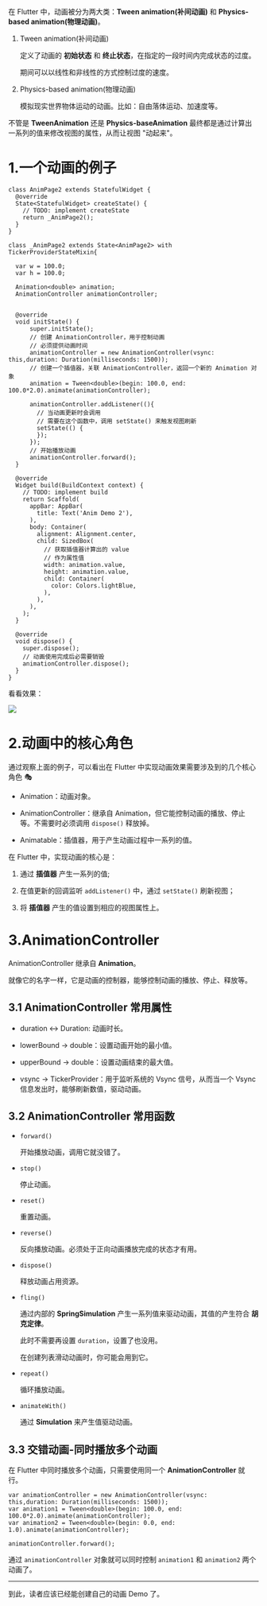 在 Flutter 中，动画被分为两大类：**Tween animation(补间动画)** 和 **Physics-based animation(物理动画)**。  


1. Tween animation(补间动画)  

    定义了动画的 **初始状态** 和 **终止状态**，在指定的一段时间内完成状态的过度。  

    期间可以以线性和非线性的方式控制过度的速度。  
    
    
 2. Physics-based animation(物理动画)  
    
    模拟现实世界物体运动的动画。比如：自由落体运动、加速度等。
    
    

不管是 **TweenAnimation** 还是 **Physics-baseAnimation** 
最终都是通过计算出一系列的值来修改视图的属性，从而让视图 "动起来"。  


# 1.一个动画的例子  

```
class AnimPage2 extends StatefulWidget {
  @override
  State<StatefulWidget> createState() {
    // TODO: implement createState
    return _AnimPage2();
  }
}

class _AnimPage2 extends State<AnimPage2> with TickerProviderStateMixin{

  var w = 100.0;
  var h = 100.0;

  Animation<double> animation;
  AnimationController animationController;


  @override
  void initState() {
      super.initState();
      // 创建 AnimationController，用于控制动画
      // 必须提供动画时间
      animationController = new AnimationController(vsync: this,duration: Duration(milliseconds: 1500));
      // 创建一个插值器，关联 AnimationController，返回一个新的 Animation 对象
      animation = Tween<double>(begin: 100.0, end: 100.0*2.0).animate(animationController);

      animationController.addListener((){
        // 当动画更新时会调用
        // 需要在这个函数中，调用 setState() 来触发视图刷新
        setState(() {
        });
      });
      // 开始播放动画
      animationController.forward();
  }

  @override
  Widget build(BuildContext context) {
    // TODO: implement build
    return Scaffold(
      appBar: AppBar(
        title: Text('Anim Demo 2'),
      ),
      body: Container(
        alignment: Alignment.center,
        child: SizedBox(
          // 获取插值器计算出的 value
          // 作为属性值
          width: animation.value,
          height: animation.value,
          child: Container(
            color: Colors.lightBlue,
          ),
        ),
      ),
    );
  }

  @override
  void dispose() {
    super.dispose();
    // 动画使用完成后必需要销毁
    animationController.dispose();
  }
}
```  

看看效果：  

![](https://raw.githubusercontent.com/chenBingX/img/master/Flutter/AnimDemo1.gif)  

# 2.动画中的核心角色

通过观察上面的例子，可以看出在 Flutter 中实现动画效果需要涉及到的几个核心角色 🎭  

- Animation：动画对象。  

- AnimationController：继承自
  Animation，但它能控制动画的播放、停止等。不需要时必须调用 `dispose()` 释放掉。

- Animatable：插值器，用于产生动画过程中一系列的值。


在 Flutter 中，实现动画的核心是： 

1. 通过 **插值器** 产生一系列的值; 

2. 在值更新的回调监听 `addListener()` 中，通过 `setState()` 刷新视图； 

3. 将 **插值器** 产生的值设置到相应的视图属性上。  

# 3.AnimationController

AnimationController 继承自 **Animation**。  

就像它的名字一样，它是动画的控制器，能够控制动画的播放、停止、释放等。  

## 3.1 AnimationController 常用属性

- duration ↔ Duration: 动画时长。  

- lowerBound → double：设置动画开始的最小值。

- upperBound → double：设置动画结束的最大值。  

- vsync → TickerProvider：用于监听系统的 Vsync 信号，从而当一个 Vsync
  信息发出时，能够刷新数值，驱动动画。  
  
## 3.2 AnimationController 常用函数 

- `forward()`  
    
    开始播放动画，调用它就没错了。  
    
- `stop()`  
    
    停止动画。  
    
- `reset()`  
    
    重置动画。  
    
- `reverse()`  
    
    反向播放动画。必须处于正向动画播放完成的状态才有用。  
    
- `dispose()`  
    
    释放动画占用资源。
    
- `fling()`  
    
    通过内部的 **SpringSimulation** 产生一系列值来驱动动画，其值的产生符合 **胡克定律**。  
    
    此时不需要再设置 `duration`，设置了也没用。  
    
    在创建列表滑动动画时，你可能会用到它。
    
    
- `repeat()`  
    
    循环播放动画。
    
- `animateWith()`
    
    通过 **Simulation** 来产生值驱动动画。  
   
   
## 3.3 交错动画-同时播放多个动画

在 Flutter 中同时播放多个动画，只需要使用同一个  **AnimationController** 就行。  

```
var animationController = new AnimationController(vsync: this,duration: Duration(milliseconds: 1500));
var animation1 = Tween<double>(begin: 100.0, end: 100.0*2.0).animate(animationController);
var animation2 = Tween<double>(begin: 0.0, end: 1.0).animate(animationController);

animationController.forward();
```

通过 `animationController` 对象就可以同时控制 `animation1` 和 `animation2` 两个动画了。
    
---

到此，读者应该已经能创建自己的动画 Demo 了。  
 